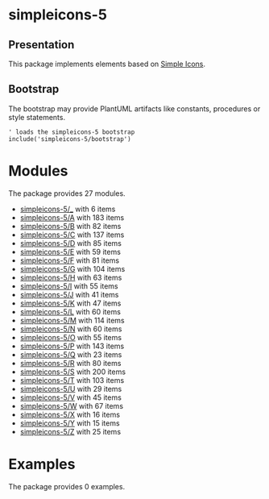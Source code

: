 # simpleicons-5

## Presentation
This package implements elements based on [Simple Icons](https://github.com/simple-icons/simple-icons).

## Bootstrap

The bootstrap may provide PlantUML artifacts like constants, procedures or style statements.

```plantuml
' loads the simpleicons-5 bootstrap
include('simpleicons-5/bootstrap')
```



# Modules

The package provides 27 modules.

- [simpleicons-5/_](../simpleicons-5/_/README.md) with 6 items
- [simpleicons-5/A](../simpleicons-5/A/README.md) with 183 items
- [simpleicons-5/B](../simpleicons-5/B/README.md) with 82 items
- [simpleicons-5/C](../simpleicons-5/C/README.md) with 137 items
- [simpleicons-5/D](../simpleicons-5/D/README.md) with 85 items
- [simpleicons-5/E](../simpleicons-5/E/README.md) with 59 items
- [simpleicons-5/F](../simpleicons-5/F/README.md) with 81 items
- [simpleicons-5/G](../simpleicons-5/G/README.md) with 104 items
- [simpleicons-5/H](../simpleicons-5/H/README.md) with 63 items
- [simpleicons-5/I](../simpleicons-5/I/README.md) with 55 items
- [simpleicons-5/J](../simpleicons-5/J/README.md) with 41 items
- [simpleicons-5/K](../simpleicons-5/K/README.md) with 47 items
- [simpleicons-5/L](../simpleicons-5/L/README.md) with 60 items
- [simpleicons-5/M](../simpleicons-5/M/README.md) with 114 items
- [simpleicons-5/N](../simpleicons-5/N/README.md) with 60 items
- [simpleicons-5/O](../simpleicons-5/O/README.md) with 55 items
- [simpleicons-5/P](../simpleicons-5/P/README.md) with 143 items
- [simpleicons-5/Q](../simpleicons-5/Q/README.md) with 23 items
- [simpleicons-5/R](../simpleicons-5/R/README.md) with 80 items
- [simpleicons-5/S](../simpleicons-5/S/README.md) with 200 items
- [simpleicons-5/T](../simpleicons-5/T/README.md) with 103 items
- [simpleicons-5/U](../simpleicons-5/U/README.md) with 29 items
- [simpleicons-5/V](../simpleicons-5/V/README.md) with 45 items
- [simpleicons-5/W](../simpleicons-5/W/README.md) with 67 items
- [simpleicons-5/X](../simpleicons-5/X/README.md) with 16 items
- [simpleicons-5/Y](../simpleicons-5/Y/README.md) with 15 items
- [simpleicons-5/Z](../simpleicons-5/Z/README.md) with 25 items



# Examples

The package provides 0 examples.



